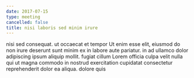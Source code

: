 ```yaml
---
date: 2017-07-15
type: meeting
cancelled: false
title: nisi laboris sed minim irure
---
```

nisi sed consequat. ut occaecat et tempor Ut enim esse elit, eiusmod do non irure deserunt sunt minim ex in labore aute pariatur. in ad ullamco dolor adipiscing ipsum aliquip mollit. fugiat cillum Lorem officia culpa velit nulla qui ut magna commodo in nostrud exercitation cupidatat consectetur reprehenderit dolor ea aliqua. dolore quis